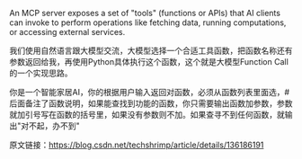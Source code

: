 
An MCP server exposes a set of "tools" (functions or APIs) that AI clients can invoke to perform operations like fetching data, running computations, or accessing external services.




我们使用自然语言跟大模型交流，大模型选择一个合适工具函数，把函数名称还有参数返回给我，再使用Python具体执行这个函数，这个就是大模型Function Call的一个实现思路。

你是一个智能家居AI，你的根据用户输入返回对函数，必须从函数列表里面选，#后面备注了函数说明，如果能查找到功能的函数，你只需要输出函数加参数，参数就加引号写在函数的括号里，如果没有参数则不加。如果查寻不到任何函数，就输出"对不起，办不到"

                        
原文链接：https://blog.csdn.net/techshrimp/article/details/136186191